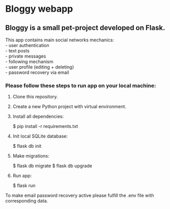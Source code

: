 #  Bloggy webapp

## Bloggy is a small pet-project developed on Flask.

This app contains main social networks mechanics:   
    - user authentication   
    - text posts    
    - private messages  
    - following mechanism   
    - user profile (editing + deleting)     
    - password recovery via email

### Please follow these steps to run app on your local machine: 

1. Clone this repository.
2. Create a new Python project with virtual environment.
3. Install all dependencies:      


    $ pip install -r requirements.txt

4. Init local SQLite database:
        

    $ flask db init

5. Make migrations:


    $ flask db migrate
    $ flask db upgrade

6. Run app:


    $ flask run

To make email password recovery active please fulfill the .env file with corresponding data.